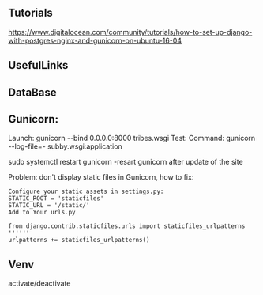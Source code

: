 ## Tutorials ##
https://www.digitalocean.com/community/tutorials/how-to-set-up-django-with-postgres-nginx-and-gunicorn-on-ubuntu-16-04

## UsefulLinks ##

## DataBase ##

## Gunicorn: ##
Launch: gunicorn --bind 0.0.0.0:8000 tribes.wsgi
Test: Command: gunicorn --log-file=- subby.wsgi:application

sudo systemctl restart gunicorn -resart gunicorn after update of the site

Problem: don't display static files in Gunicorn, how to fix: 
```pip install dj-static
Configure your static assets in settings.py:
STATIC_ROOT = 'staticfiles'
STATIC_URL = '/static/'
Add to Your urls.py

from django.contrib.staticfiles.urls import staticfiles_urlpatterns
''''''
urlpatterns += staticfiles_urlpatterns()
```
## Venv ##
activate/deactivate
